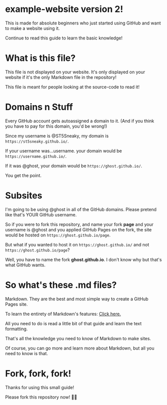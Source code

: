 # example-website version 2!

This is made for absolute beginners who just started using GitHub and want to make a website using it.

Continue to read this guide to learn the basic knowledge!

# What is this file?

This file is not displayed on your website. It's only displayed on your website if it's the only Markdown file in the repository!

This file is meant for people looking at the source-code to read it!

# Domains n Stuff

Every GitHub account gets autoassigned a domain to it. (And if you think you have to pay for this domain, you'd be wrong!)

Since my username is @ST5Sneaky, my domain is `https://st5sneaky.github.io/`.

If your username was...username. your domain would be `https://username.github.io/`.

If it was @ghost, your domain would be `https://ghost.github.io/`.

You get the point.

# Subsites

I'm going to be using @ghost in all of the GitHub domains. Please pretend like that's YOUR GitHub username.

So if you were to fork this repository, and name your fork **page** and your username is @ghost and you applied GitHub Pages on the fork, the site would be hosted on `https://ghost.github.io/page`.

But what if you wanted to host it on `https://ghost.github.io/` and not `https://ghost.github.io/page`?

Well, you have to name the fork **ghost.github.io**. I don't know why but that's what GitHub wants.

# So what's these .md files?

Markdown. They are the best and most simple way to create a GitHub Pages site.

To learn the entirety of Markdown's features: [Click here.](https://docs.github.com/en/get-started/writing-on-github/getting-started-with-writing-and-formatting-on-github/basic-writing-and-formatting-syntax)

All you need to do is read a little bit of that guide and learn the text formatting.

That's all the knowledge you need to know of Markdown to make sites.

Of course, you can go more and learn more about Markdown, but all you need to know is that.

# Fork, fork, fork!

Thanks for using this small guide!

Please fork this repository now! 🧑‍💻
